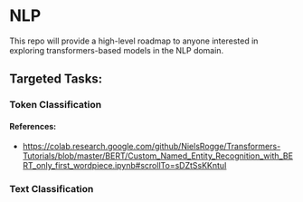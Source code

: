 # NLP
This repo will provide a high-level roadmap to anyone interested in exploring transformers-based models in the NLP domain.


## Targeted Tasks:
### Token Classification
#### References: 
- https://colab.research.google.com/github/NielsRogge/Transformers-Tutorials/blob/master/BERT/Custom_Named_Entity_Recognition_with_BERT_only_first_wordpiece.ipynb#scrollTo=sDZtSsKKntuI

### Text Classification


